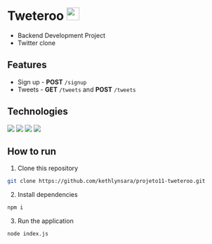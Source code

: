 # Tweteroo <img width="29px" src="https://seeklogo.com/images/T/twitter-logo-A84FE9258E-seeklogo.com.png">
- Backend Development Project
- Twitter clone

## Features
- Sign up - **POST** `/signup`
- Tweets - **GET** `/tweets` and **POST** `/tweets`
  
## Technologies
<div>
  	<img src="https://img.shields.io/badge/Node.js-339933?style=for-the-badge&logo=nodedotjs&logoColor=white" >
  	<img src="https://img.shields.io/badge/JavaScript-323330?style=for-the-badge&logo=javascript&logoColor=F7DF1E" >
  	<img src="https://img.shields.io/badge/Express.js-000000?style=for-the-badge&logo=express&logoColor=white" >
    <img src="https://img.shields.io/badge/npm-CB3837?style=for-the-badge&logo=npm&logoColor=white" >
</div>

## How to run
1. Clone this repository
```bash
git clone https://github.com/kethlynsara/projeto11-tweteroo.git
```
2. Install dependencies 
```bash
npm i
```
3. Run the application
```bash
node index.js
```
